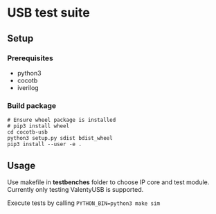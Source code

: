 # USB test suite

## Setup
### Prerequisites
* python3
* cocotb
* iverilog

### Build package
```
# Ensure wheel package is installed
# pip3 install wheel
cd cocotb-usb
python3 setup.py sdist bdist_wheel
pip3 install --user -e .
```

## Usage
Use makefile in **testbenches** folder to choose IP core and test module.
Currently only testing ValentyUSB is supported.

Execute tests by calling `PYTHON_BIN=python3 make sim`
